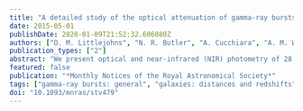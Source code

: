 ```yaml
---
title: "A detailed study of the optical attenuation of gamma-ray bursts in the Swift era"
date: 2015-05-01
publishDate: 2020-01-09T21:52:32.606080Z
authors: ["O. M. Littlejohns", "N. R. Butler", "A. Cucchiara", "A. M. Watson", "O. D. Fox", "W. H. Lee", "A. S. Kutyrev", "M. G. Richer", "C. R. Klein", "J. X. Prochaska", "J. S. Bloom", "E. Troja", "E. Ramirez-Ruiz", "J. A. de Diego", "L. Georgiev", "J. González", "C. G. Román-Zúñiga", "N. Gehrels", "H. Moseley"]
publication_types: ["2"]
abstract: "We present optical and near-infrared (NIR) photometry of 28 gamma-ray bursts (GRBs) detected by the Swift satellite and rapidly observed by the Reionization and Transients Infrared/Optical (RATIR) camera. We compare the optical flux at fiducial times of 5.5 and 11 h after the high-energy trigger to that in the X-ray regime to quantify optical darkness. 46 ± 9 per cent (13/28) of all bursts in our sample and 55 ± 10 per cent (13/26) of long GRBs are optically dark, which is statistically consistently with previous studies. Fitting RATIR optical and NIR spectral energy distributions of 19 GRBs, most (6/7) optically dark GRBs either occur at high redshift (z &gt; 4.5) or have a high dust content in their host galaxies (A$_V$ &gt; 0.3). Performing Kolmogorov-Smirnov tests, we compare the RATIR sample to those previously presented in the literature, finding our distributions of redshift, optical darkness, host dust extinction and X-ray-derived column density to be consistent. The one reported discrepancy is with host galaxy dust content in the BAT6 sample, which appears inconsistent with our sample and other previous literature. Comparing X-ray-derived host galaxy hydrogen column densities to host galaxy dust extinction, we find that GRBs tend to occur in host galaxies with a higher metal-to-dust ratio than our own Galaxy, more akin to the Large and Small Magellanic Clouds. Finally, to mitigate time evolution of optical darkness, we measure β$_OX, rest$ at a fixed rest-frame time, t$_rest$ = 1.5 h and fixed rest-frame energies in the X-ray and optical regimes. Choosing to evaluate optical flux at łambda$_rest$ = 0.25 μm, we remove high redshift as a source of optical darkness, demonstrating that optical darkness must result from either high redshift, dust content in the host galaxy along the GRB sight line, or a combination of the two."
featured: false
publication: "*Monthly Notices of the Royal Astronomical Society*"
tags: ["gamma-ray bursts: general", "galaxies: distances and redshifts", "galaxies: ISM", "Astrophysics - High Energy Astrophysical Phenomena"]
doi: "10.1093/mnras/stv479"
---
```


